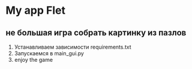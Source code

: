 # My app Flet
## не большая игра собрать картинку из пазлов

1. Устанавливаем зависимости requirements.txt
2. Запускаемся в main_gui.py
3. enjoy the game
